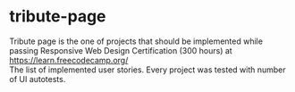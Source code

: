 # tribute-page
Tribute page is the one of projects that should be implemented while passing Responsive Web Design Certification (300 hours) at https://learn.freecodecamp.org/  
The list of implemented user stories.  Every project was tested with number of UI autotests.
